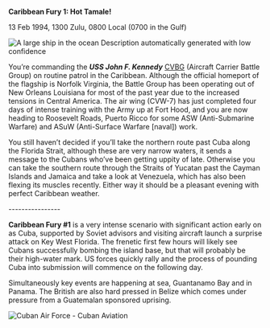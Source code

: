**Caribbean Fury 1: Hot Tamale\!**

13 Feb 1994, 1300 Zulu, 0800 Local (0700 in the Gulf)

![A large ship in the ocean Description automatically generated with low
confidence](/assets/images/aar/cf/cf1/image1.jpeg)

You’re commanding the ***USS John F. Kennedy***
[CVBG](http://northernfury.us/nato/us/navy/carriers/jfk/) (Aircraft
Carrier Battle Group) on routine patrol in the Caribbean. Although the
official homeport of the flagship is Norfolk Virginia, the Battle Group
has been operating out of New Orleans Louisiana for most of the past
year due to the increased tensions in Central America. The air wing
(CVW-7) has just completed four days of intense training with the Army
up at Fort Hood, and you are now heading to Roosevelt Roads, Puerto
Ricco for some ASW (Anti-Submarine Warfare) and ASuW (Anti-Surface
Warfare \[naval\]) work.

You still haven’t decided if you’ll take the northern route past Cuba
along the Florida Strait, although these are very narrow waters, it
sends a message to the Cubans who’ve been getting uppity of late.
Otherwise you can take the southern route through the Straits of Yucatan
past the Cayman Islands and Jamaica and take a look at Venezuela, which
has also been flexing its muscles recently. Either way it should be a
pleasant evening with perfect Caribbean weather.

\----------------

**<span class="underline">Caribbean Fury \#1</span>** is a very intense
scenario with significant action early on as Cuba, supported by Soviet
advisors and visiting aircraft launch a surprise attack on Key West
Florida. The frenetic first few hours will likely see Cubans
successfully bombing the island base, but that will probably be their
high-water mark. US forces quickly rally and the process of pounding
Cuba into submission will commence on the following day.

Simultaneously key events are happening at sea, Guantanamo Bay and in
Panama. The British are also hard pressed in Belize which comes under
pressure from a Guatemalan sponsored uprising.

![Cuban Air Force - Cuban
Aviation](/assets/images/aar/cf/cf1/image2.jpeg)
